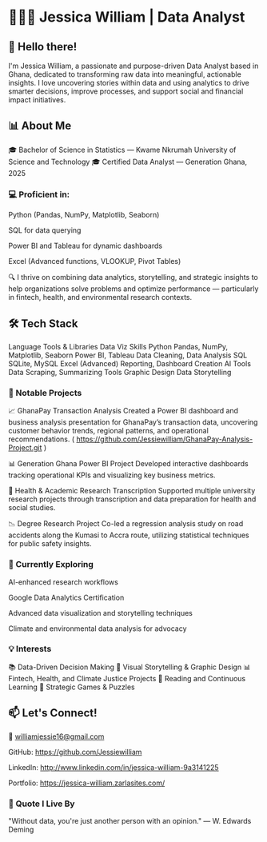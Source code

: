 # 👩🏽‍💻 Jessica William | Data Analyst



## 👋 Hello there!
I'm Jessica William, a passionate and purpose-driven Data Analyst based in Ghana, dedicated to transforming raw data into meaningful, actionable insights. I love uncovering stories within data and using analytics to drive smarter decisions, improve processes, and support social and financial impact initiatives.

## 📊 About Me
🎓 Bachelor of Science in Statistics — Kwame Nkrumah University of Science and Technology
🎓 Certified Data Analyst — Generation Ghana, 2025

### 💻 Proficient in:

Python (Pandas, NumPy, Matplotlib, Seaborn)

SQL for data querying

Power BI and Tableau for dynamic dashboards

Excel (Advanced functions, VLOOKUP, Pivot Tables)

🔍 I thrive on combining data analytics, storytelling, and strategic insights to help organizations solve problems and optimize performance — particularly in fintech, health, and environmental research contexts.

## 🛠️ Tech Stack
Language	Tools & Libraries	Data Viz	Skills
Python	Pandas, NumPy, Matplotlib, Seaborn	Power BI, Tableau	Data Cleaning, Data Analysis
SQL	SQLite, MySQL	Excel (Advanced)	Reporting, Dashboard Creation
AI Tools	Data Scraping, Summarizing Tools	Graphic Design	Data Storytelling

### 📌 Notable Projects
📈 GhanaPay Transaction Analysis
Created a Power BI dashboard and business analysis presentation for GhanaPay’s transaction data, uncovering customer behavior trends, regional patterns, and operational recommendations.
( https://github.com/Jessiewilliam/GhanaPay-Analysis-Project.git )

📊 Generation Ghana Power BI Project
Developed interactive dashboards tracking operational KPIs and visualizing key business metrics.

📑 Health & Academic Research Transcription
Supported multiple university research projects through transcription and data preparation for health and social studies.

📉 Degree Research Project
Co-led a regression analysis study on road accidents along the Kumasi to Accra route, utilizing statistical techniques for public safety insights.

### 🌱 Currently Exploring
AI-enhanced research workflows

Google Data Analytics Certification

Advanced data visualization and storytelling techniques

Climate and environmental data analysis for advocacy

### 💡 Interests
📚 Data-Driven Decision Making
🎨 Visual Storytelling & Graphic Design
📊 Fintech, Health, and Climate Justice Projects
📖 Reading and Continuous Learning
🧩 Strategic Games & Puzzles

## 📫 Let's Connect!
📧 williamjessie16@gmail.com

GitHub: https://github.com/Jessiewilliam

LinkedIn: http://www.linkedin.com/in/jessica-william-9a3141225

Portfolio: https://jessica-william.zarlasites.com/

### 📖 Quote I Live By
"Without data, you're just another person with an opinion." — W. Edwards Deming
